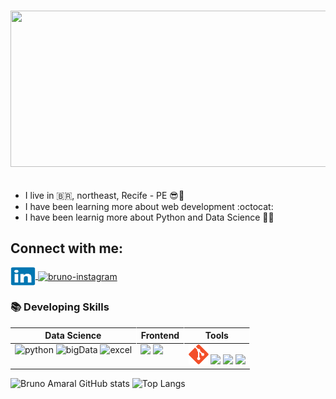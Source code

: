 <h1 align=center><img src = "https://i.pinimg.com/originals/21/ef/d1/21efd1213ec2eb16ae538ab2e2c3b9b0.gif" width=650 height=250 </h1>

##
- I live in :brazil:, northeast, Recife - PE :sunglasses::sunrise:
- I have been learning more about web development :octocat:
- I have been learnig more about Python and Data Science :man_technologist:

## Connect with me:
<a href="https://www.linkedin.com/in/bruno-c-amaral/" target="_blank">
<img align="center" alt="bruno-linkedin" height="30" width="40" src="https://raw.githubusercontent.com/devicons/devicon/master/icons/linkedin/linkedin-original.svg" style="max-width:100%;">
</a>
<a href="https://www.instagram.com/brunoamaral.13/" target="_blank">
<img align="center" alt="bruno-instagram" height="30" width="40" src="https://www.flaticon.com/svg/vstatic/svg/174/174855.svg?token=exp=1619708168~hmac=02ed45b1fda51c048161acbd4c29b7c5" style="max-width:100%;">
</a>

### 📚 Developing Skills
<table>
    <thead>
        <th style="border-right: .2px solid rgba(255, 255, 255, .5)"> Data Science </th>
        <th style="border-right: .2px solid rgba(255, 255, 255, .5); border-left:.2px solid rgba(255, 255, 255, .5)"><center>Frontend</center></th>
        <th style="border-right: .2px solid rgba(255, 255, 255, .5)"> Tools </th>
    </thead>
    <tbody>
        <td valign="top">
            <img src="https://cdn.icon-icons.com/icons2/112/PNG/512/python_18894.png" alt="python" width="32" />
            <img src="https://cdn.iconscout.com/icon/premium/png-256-thumb/data-science-1829386-1553221.png" alt="bigData" width="32" />
            <img src="https://img.icons8.com/color/452/microsoft-excel-2019--v1.png" alt="excel" width="32" />
        </td>    
        <td valign="top">
            <img src="https://cdn.icon-icons.com/icons2/2415/PNG/512/html_original_wordmark_logo_icon_146478.png"
            width="32"
            />
            <img src="https://cdn.icon-icons.com/icons2/2107/PNG/512/file_type_css_icon_130661.png"
            width="32"
            />
        </td>
        <td valign="top">
            <img src="https://raw.githubusercontent.com/devicons/devicon/master/icons/git/git-plain.svg" 
            width="32"
            />
            <img src="https://raw.githubusercontent.com/dhanishgajjar/vscode-icons/master/png/default_dark.png" 
            width="32"
            />
            <img src="https://cdn.icon-icons.com/icons2/936/PNG/512/github-logo_icon-icons.com_73546.png" 
            width="32"
            />
            <img src="https://colab.research.google.com/img/colab_favicon_256px.png" 
            width="32"
            />
        </td>
    </tbody>
</table>

![Bruno Amaral GitHub stats](https://github-readme-stats.vercel.app/api?username=BrunoCamaral&show_icons=true&theme=dracula)
![Top Langs](https://github-readme-stats.vercel.app/api/top-langs/?username=BrunoCamaral&theme=dracula) 

